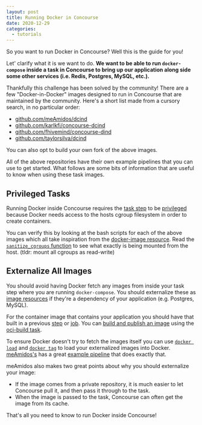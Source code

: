 ```yaml
---
layout: post
title: Running Docker in Concourse
date: 2020-12-29
categories:
  - tutorials
---
```


So you want to run Docker in Concourse? Well this is the guide for you!

<!-- more -->

Let' clarify what it is we want to do. **We want to be able to run `docker-compose` inside a task in Concourse to bring
up our application along side some other services (i.e. Redis, Postgres, MySQL, etc.).**

Thankfully this challenge has been solved by the community! There are a few "Docker-in-Docker" images designed to run in
Concourse that are maintained by the community. Here's a short list made from a cursory search, in no particular order:

- [github.com/meAmidos/dcind](https://github.com/meAmidos/dcind)
- [github.com/karlkfi/concourse-dcind](https://github.com/karlkfi/concourse-dcind)
- [github.com/fhivemind/concourse-dind](https://github.com/fhivemind/concourse-dind)
- [github.com/taylorsilva/dcind](https://github.com/taylorsilva/dcind)

You can also opt to build your own fork of the above images.

All of the above repositories have their own example pipelines that you can use to get started. What follows are some
bits of information that are useful to know when using these task images.

## Privileged Tasks

Running Docker inside Concourse requires the [task step](https://concourse-ci.org/jobs.html#schema.step.task-step.task)
to be [privileged](https://concourse-ci.org/jobs.html#schema.step.task-step.privileged) because Docker needs access to
the hosts cgroup filesystem in order to create containers.

You can verify this by looking at the bash scripts for each of the above images which all take inspiration from
the [docker-image resource](https://github.com/concourse/docker-image-resource). Read the [
`sanitize_cgroups` function](https://github.com/concourse/docker-image-resource/blob/babf5a7dc293102e34bd2bf93815ee3d35aac54e/assets/common.sh#L5-L48)
to see what exactly is being mounted from the host. (tldr: mount all cgroups as read-write)

## Externalize All Images

You should avoid having Docker fetch any images from inside your task step where you are running `docker-compose`. You
should externalize these as [image resources](https://github.com/concourse/registry-image-resource) if they're a
dependency of your application (e.g. Postgres, MySQL).

For the container image that contains your application you should have that built in a
previous [step](https://concourse-ci.org/jobs.html#schema.step)
or [job](https://concourse-ci.org/pipelines.html#schema.pipeline.jobs). You
can [build and publish an image](/posts/2020-06-19-how-to-build-and-publish-a-container-image/) using
the [oci-build task](https://github.com/vito/oci-build-task).

To ensure Docker doesn't try to fetch the images itself you can use [
`docker load`](https://docs.docker.com/engine/reference/commandline/load/) and [
`docker tag`](https://docs.docker.com/engine/reference/commandline/tag/) to load your externalized images into
Docker. [meAmidos's](https://github.com/meAmidos) has a
great [example pipeline](https://github.com/meAmidos/dcind/blob/master/example/pipe.yml) that does exactly that.

meAmidos also makes two great points about why you should externalize your image:

- If the image comes from a private repository, it is much easier to let Concourse pull it, and then pass it through to
  the task.
- When the image is passed to the task, Concourse can often get the image from its cache.

That's all you need to know to run Docker inside Concourse!

